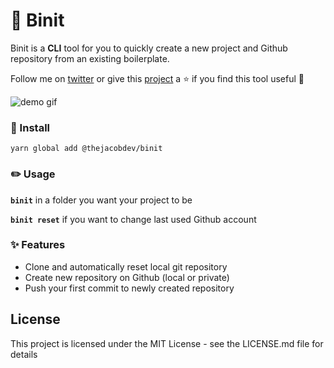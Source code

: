 
# :wave: Binit 

Binit is a **CLI** tool for you to quickly create a new project and Github repository from an existing boilerplate.

Follow me on [twitter](https://twitter.com/thejacobdev) or give this [project](https://github.com/theJacobDev/binit) a :star: if you find this tool useful :blue_heart:

![demo gif](https://media.giphy.com/media/y82raOBrEWqtUPP4ym/giphy.gif)

### :wrench: Install
`yarn global add @thejacobdev/binit`

### :pencil2: Usage 

**`binit`** in a folder you want your project to be

**`binit reset`** if you want to change last used Github account

### :sparkles: Features

- Clone and automatically reset local git repository
- Create new repository on Github (local or private)
- Push your first commit to newly created repository


## License

This project is licensed under the MIT License - see the LICENSE.md file for details